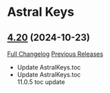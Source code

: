 # Astral Keys

## [4.20](https://github.com/astralguild/AstralKeys/tree/4.20) (2024-10-23)
[Full Changelog](https://github.com/astralguild/AstralKeys/compare/4.19...4.20) [Previous Releases](https://github.com/astralguild/AstralKeys/releases)

- Update AstralKeys.toc  
- Update AstralKeys.toc  
    11.0.5 toc update  